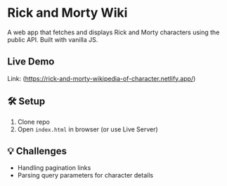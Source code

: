 # Rick and Morty Wiki

A web app that fetches and displays Rick and Morty characters using the public API. Built with vanilla JS.

## Live Demo
Link: (https://rick-and-morty-wikipedia-of-character.netlify.app/)

## 🛠️ Setup

1. Clone repo
2. Open `index.html` in browser (or use Live Server)

## 💡 Challenges

- Handling pagination links
- Parsing query parameters for character details
